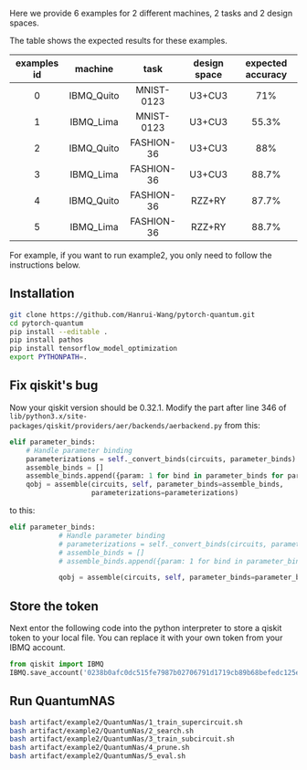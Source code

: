 Here we provide 6 examples for 2 different machines, 2 tasks and 2 design spaces.

The table shows the expected results for these examples.

| examples id |   machine  |    task    | design space | expected accuracy |
|:-----------:|:----------:|:----------:|:------------:|:-----------------:|
|      0      | IBMQ_Quito | MNIST-0123 |    U3+CU3    |        71%        |
|      1      |  IBMQ_Lima | MNIST-0123 |    U3+CU3    |       55.3%       |
|      2      | IBMQ_Quito | FASHION-36 |    U3+CU3    |        88%        |
|      3      |  IBMQ_Lima | FASHION-36 |    U3+CU3    |       88.7%       |
|      4      | IBMQ_Quito | FASHION-36 |    RZZ+RY    |       87.7%       |
|      5      |  IBMQ_Lima | FASHION-36 |    RZZ+RY    |       88.7%       |

For example, if you want to run example2, you only need to follow the instructions below.


## Installation
```bash
git clone https://github.com/Hanrui-Wang/pytorch-quantum.git
cd pytorch-quantum
pip install --editable .
pip install pathos
pip install tensorflow_model_optimization
export PYTHONPATH=.
```

## Fix qiskit's bug
Now your qiskit version should be 0.32.1. Modify the part after line 346 of `lib/python3.x/site-packages/qiskit/providers/aer/backends/aerbackend.py` from this:
```python
elif parameter_binds:
    # Handle parameter binding
    parameterizations = self._convert_binds(circuits, parameter_binds)
    assemble_binds = []
    assemble_binds.append({param: 1 for bind in parameter_binds for param in bind})
    qobj = assemble(circuits, self, parameter_binds=assemble_binds,
                    parameterizations=parameterizations)
```
to this:
```python
elif parameter_binds:
            # Handle parameter binding
            # parameterizations = self._convert_binds(circuits, parameter_binds)
            # assemble_binds = []
            # assemble_binds.append({param: 1 for bind in parameter_binds for param in bind})

            qobj = assemble(circuits, self, parameter_binds=parameter_binds)
```

## Store the token
Next entor the following code into the python interpreter to store a qiskit token to your local file. You can replace it with your own token from your IBMQ account.
```python
from qiskit import IBMQ
IBMQ.save_account('0238b0afc0dc515fe7987b02706791d1719cb89b68befedc125eded0607e6e9e9f26d3eed482f66fdc45fdfceca3aab2edb9519d96b39e9c78040194b86e7858', overwrite=True)
```

## Run QuantumNAS
```bash
bash artifact/example2/QuantumNas/1_train_supercircuit.sh
bash artifact/example2/QuantumNas/2_search.sh
bash artifact/example2/QuantumNas/3_train_subcircuit.sh
bash artifact/example2/QuantumNas/4_prune.sh
bash artifact/example2/QuantumNas/5_eval.sh
```
